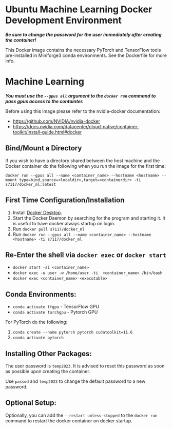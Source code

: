 # Ubuntu Machine Learning Docker Development Environment

**_Be sure to change the password for the user immediately after creating the container!_**

This Docker image contains the necessary PyTorch and TensorFlow tools pre-installed in Miniforge3 conda environments. See the Dockerfile for more info.

# Machine Learning

**_You must use the `--gpus all` argument to the `docker run` command to pass gpus access to the containter._**

Before using this image please refer to the nvidia-docker documentation:

- https://github.com/NVIDIA/nvidia-docker
- https://docs.nvidia.com/datacenter/cloud-native/container-toolkit/install-guide.html#docker

## Bind/Mount a Directory

If you wish to have a directory shared between the host machine and the Docker container do the following when you run the image for the first time:

`docker run --gpus all --name <container_name> --hostname <hostname> --mount type=bind,source=<localdir>,target=<containerdir> -ti s7117/docker_ml:latest`

## First Time Configuration/Installation

1. Install [Docker Desktop](https://www.docker.com/products/docker-desktop).
1. Start the Docker Daemon by searching for the program and starting it. It is useful to have docker always startup on login.
1. Run `docker pull s7117/docker_ml`
1. Run `docker run --gpus all --name <container_name> --hostname <hostname> -ti s7117/docker_ml`

## Re-Enter the shell via `docker exec` or `docker start`

- `docker start -ai <container_name>`
- `docker exec -u user -w /home/user -ti  <container_name> /bin/bash`
- `docker exec <container_name> <executable>`

## Conda Environments:

- `conda activate tfgpu` - TensorFlow GPU
- `conda activate torchgpu` - Pytorch GPU

For PyTorch do the following:

1. `conda create --name pytorch pytorch cudatoolkit=11.6`
1. `conda activate pytorch`

## Installing Other Packages:

The user password is `temp2023`. It is advised to reset this password as soon as possible upon creating the container.

Use `passwd` and `temp2023` to change the default password to a new password.

## Optional Setup:

Optionally, you can add the `--restart unless-stopped` to the `docker run` command to restart the docker container on docker startup.
